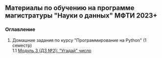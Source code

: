 
## Материалы по обучению на программе магистратуры "Науки о данных" МФТИ 2023+

### Оглавление

1. Домашние задания по курсу "Программирование на Python" (1 семестр)   
    1.1 [Модуль 3 (ДЗ №2): "Угадай" число](classes/main/python_main/homeworks/guess_number)   
